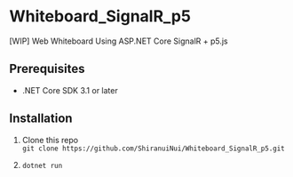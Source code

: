 # Whiteboard_SignalR_p5
[WIP] Web Whiteboard Using ASP.NET Core SignalR + p5.js

## Prerequisites

- .NET Core SDK 3.1 or later

## Installation
1. Clone this repo  
`git clone https://github.com/ShiranuiNui/Whiteboard_SignalR_p5.git`

1. `dotnet run`  